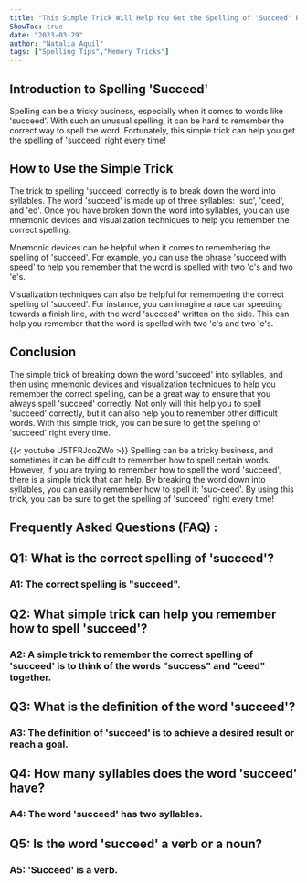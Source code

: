 ```yaml
---
title: "This Simple Trick Will Help You Get the Spelling of 'Succeed' Right Every Time!"
ShowToc: true 
date: "2023-03-29"
author: "Natalia Aquil" 
tags: ["Spelling Tips","Memory Tricks"]
---
```

## Introduction to Spelling 'Succeed'

Spelling can be a tricky business, especially when it comes to words like 'succeed'. With such an unusual spelling, it can be hard to remember the correct way to spell the word. Fortunately, this simple trick can help you get the spelling of 'succeed' right every time!

## How to Use the Simple Trick

The trick to spelling 'succeed' correctly is to break down the word into syllables. The word 'succeed' is made up of three syllables: 'suc', 'ceed', and 'ed'. Once you have broken down the word into syllables, you can use mnemonic devices and visualization techniques to help you remember the correct spelling.

Mnemonic devices can be helpful when it comes to remembering the spelling of 'succeed'. For example, you can use the phrase 'succeed with speed' to help you remember that the word is spelled with two 'c's and two 'e's.

Visualization techniques can also be helpful for remembering the correct spelling of 'succeed'. For instance, you can imagine a race car speeding towards a finish line, with the word 'succeed' written on the side. This can help you remember that the word is spelled with two 'c's and two 'e's.

## Conclusion

The simple trick of breaking down the word 'succeed' into syllables, and then using mnemonic devices and visualization techniques to help you remember the correct spelling, can be a great way to ensure that you always spell 'succeed' correctly. Not only will this help you to spell 'succeed' correctly, but it can also help you to remember other difficult words. With this simple trick, you can be sure to get the spelling of 'succeed' right every time.

{{< youtube U5TFRJcoZWo >}} 
Spelling can be a tricky business, and sometimes it can be difficult to remember how to spell certain words. However, if you are trying to remember how to spell the word 'succeed', there is a simple trick that can help. By breaking the word down into syllables, you can easily remember how to spell it: 'suc-ceed'. By using this trick, you can be sure to get the spelling of 'succeed' right every time!

## Frequently Asked Questions (FAQ) :
<h2>Q1: What is the correct spelling of 'succeed'?</h2>

<h3>A1: The correct spelling is "succeed".</h3>

<h2>Q2: What simple trick can help you remember how to spell 'succeed'?</h2>

<h3>A2: A simple trick to remember the correct spelling of 'succeed' is to think of the words "success" and "ceed" together.</h3>

<h2>Q3: What is the definition of the word 'succeed'?</h2>

<h3>A3: The definition of 'succeed' is to achieve a desired result or reach a goal.</h3>

<h2>Q4: How many syllables does the word 'succeed' have?</h2>

<h3>A4: The word 'succeed' has two syllables.</h3>

<h2>Q5: Is the word 'succeed' a verb or a noun?</h2>

<h3>A5: 'Succeed' is a verb.</h3>





